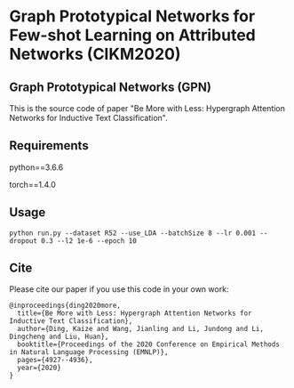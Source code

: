 Graph Prototypical Networks for Few-shot Learning on Attributed Networks (CIKM2020)
============

## Graph Prototypical Networks (GPN)

This is the source code of paper "Be More with Less: Hypergraph Attention Networks for Inductive Text Classification".



## Requirements
python==3.6.6 

torch==1.4.0

## Usage
```python run.py --dataset R52 --use_LDA --batchSize 8 --lr 0.001 --dropout 0.3 --l2 1e-6 --epoch 10```

## Cite

Please cite our paper if you use this code in your own work:

```
@inproceedings{ding2020more,
  title={Be More with Less: Hypergraph Attention Networks for Inductive Text Classification},
  author={Ding, Kaize and Wang, Jianling and Li, Jundong and Li, Dingcheng and Liu, Huan},
  booktitle={Proceedings of the 2020 Conference on Empirical Methods in Natural Language Processing (EMNLP)},
  pages={4927--4936},
  year={2020}
}
```


